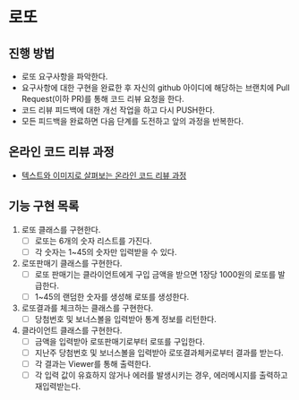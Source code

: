 # 로또

## 진행 방법

* 로또 요구사항을 파악한다.
* 요구사항에 대한 구현을 완료한 후 자신의 github 아이디에 해당하는 브랜치에 Pull Request(이하 PR)를 통해 코드 리뷰 요청을 한다.
* 코드 리뷰 피드백에 대한 개선 작업을 하고 다시 PUSH한다.
* 모든 피드백을 완료하면 다음 단계를 도전하고 앞의 과정을 반복한다.

## 온라인 코드 리뷰 과정

* [텍스트와 이미지로 살펴보는 온라인 코드 리뷰 과정](https://github.com/next-step/nextstep-docs/tree/master/codereview)

## 기능 구현 목록

1. 로또 클래스를 구현한다.
    - [ ] 로또는 6개의 숫자 리스트를 가진다.
    - [ ] 각 숫자는 1~45의 숫자만 입력받을 수 있다.
2. 로또판매기 클래스를 구현한다.
    - [ ] 로또 판매기는 클라이언트에게 구입 금액을 받으면 1장당 1000원의 로또를 발급한다.
    - [ ] 1~45의 랜덤한 숫자를 생성해 로또를 생성한다.
3. 로또결과를 체크하는 클래스를 구현한다.
    - [ ] 당첨번호 및 보너스볼을 입력받아 통계 정보를 리턴한다.
4. 클라이언트 클래스를 구현한다.
    - [ ] 금액을 입력받아 로또판매기로부터 로또를 구입한다.
    - [ ] 지난주 당첨번호 및 보너스볼을 입력받아 로또결과체커로부터 결과를 받는다.
    - [ ] 각 결과는 Viewer를 통해 출력한다.
    - [ ] 각 입력 값이 유효하지 않거나 에러를 발생시키는 경우, 에러메시지를 출력하고 재입력받는다.